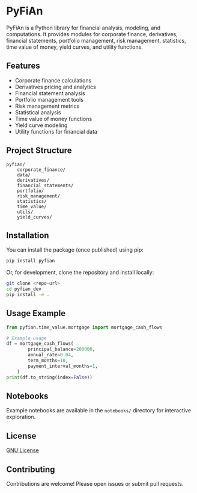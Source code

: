 # PyFiAn

PyFiAn is a Python library for financial analysis, modeling, and computations. It provides modules for corporate finance, derivatives, financial statements, portfolio management, risk management, statistics, time value of money, yield curves, and utility functions.

## Features
- Corporate finance calculations
- Derivatives pricing and analytics
- Financial statement analysis
- Portfolio management tools
- Risk management metrics
- Statistical analysis
- Time value of money functions
- Yield curve modeling
- Utility functions for financial data

## Project Structure
```
pyfian/
    corporate_finance/
    data/
    derivatives/
    financial_statements/
    portfolio/
    risk_management/
    statistics/
    time_value/
    utils/
    yield_curves/
```

## Installation
You can install the package (once published) using pip:

```bash
pip install pyfian
```

Or, for development, clone the repository and install locally:

```bash
git clone <repo-url>
cd pyfian_dev
pip install -e .
```

## Usage Example
```python
from pyfian.time_value.mortgage import mortgage_cash_flows

# Example usage
df = mortgage_cash_flows(
        principal_balance=200000,
        annual_rate=0.04,
        term_months=10,
        payment_interval_months=1,
    )
print(df.to_string(index=False))
```

## Notebooks
Example notebooks are available in the `notebooks/` directory for interactive exploration.

## License
[GNU License](https://github.com/Python-Financial-Analyst/pyfian/blob/main/LICENSE)

## Contributing
Contributions are welcome! Please open issues or submit pull requests.
